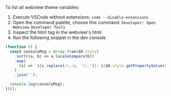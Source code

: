 To list all webview theme variables:

1. Execute VSCode without extensions: `code --disable-extensions`
2. Open the command palette, choose this command: `Developer: Open Webview Developer Tools`
3. Inspect the html tag in the webview's html
4. Run the following snippet in the dev console

```javascript
(function () {
  const consoleMsg = Array.from($0.style)
    .sort((a, b) => a.localeCompare(b))
    .map(
      (s) => `${s.replace(/\./g, '\\.')}: ${$0.style.getPropertyValue(s)};\n`
    )
    .join('');

  console.log(consoleMsg);
})();
```
